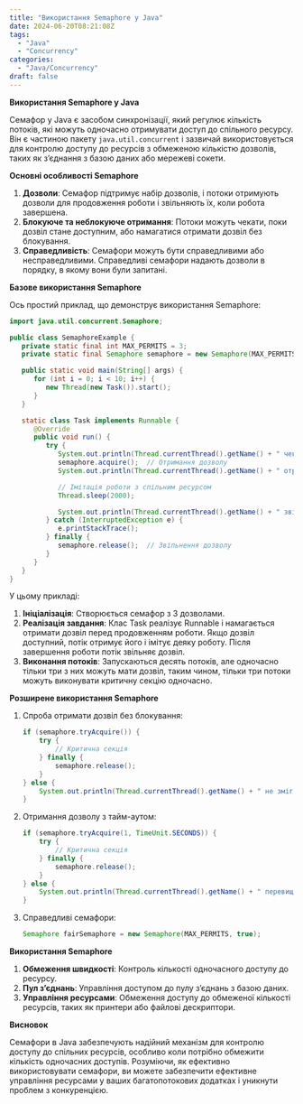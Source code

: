 ```yaml
---
title: "Використання Semaphore у Java"
date: 2024-06-20T08:21:08Z
tags:
  - "Java"
  - "Concurrency"
categories:
  - "Java/Concurrency"
draft: false
---
```


**Використання Semaphore у Java**

Семафор у Java є засобом синхронізації, який регулює кількість потоків, які можуть одночасно отримувати доступ до 
спільного ресурсу. Він є частиною пакету `java.util.concurrent` і зазвичай використовується 
для контролю доступу до ресурсів з обмеженою кількістю дозволів, таких як з’єднання з базою даних або мережеві сокети.

**Основні особливості Semaphore**

1. **Дозволи**: Семафор підтримує набір дозволів, і потоки отримують дозволи для продовження роботи і звільняють їх, коли робота завершена.
2. **Блокуюче та неблокуюче отримання**: Потоки можуть чекати, поки дозвіл стане доступним, або намагатися отримати дозвіл без блокування.
3. **Справедливість**: Семафори можуть бути справедливими або несправедливими. Справедливі семафори надають дозволи в порядку, в якому вони були запитані.

**Базове використання Semaphore**

Ось простий приклад, що демонструє використання Semaphore:

```java
import java.util.concurrent.Semaphore;

public class SemaphoreExample {
   private static final int MAX_PERMITS = 3;
   private static final Semaphore semaphore = new Semaphore(MAX_PERMITS);

   public static void main(String[] args) {
      for (int i = 0; i < 10; i++) {
         new Thread(new Task()).start();
      }
   }

   static class Task implements Runnable {
      @Override
      public void run() {
         try {
            System.out.println(Thread.currentThread().getName() + " чекає на дозвіл.");
            semaphore.acquire();  // Отримання дозволу
            System.out.println(Thread.currentThread().getName() + " отримав дозвіл.");

            // Імітація роботи з спільним ресурсом
            Thread.sleep(2000);

            System.out.println(Thread.currentThread().getName() + " звільняє дозвіл.");
         } catch (InterruptedException e) {
            e.printStackTrace();
         } finally {
            semaphore.release();  // Звільнення дозволу
         }
      }
   }
}
```

У цьому прикладі:

1. **Ініціалізація**: Створюється семафор з 3 дозволами.
2. **Реалізація завдання**: Клас Task реалізує Runnable і намагається отримати дозвіл перед продовженням роботи. Якщо дозвіл доступний, потік отримує його і імітує деяку роботу. Після завершення роботи потік звільняє дозвіл.
3. **Виконання потоків**: Запускаються десять потоків, але одночасно тільки три з них можуть мати дозвіл, таким чином, тільки три потоки можуть виконувати критичну секцію одночасно.

**Розширене використання Semaphore**

1. Спроба отримати дозвіл без блокування:
    ```java
    if (semaphore.tryAcquire()) {
        try {
            // Критична секція
        } finally {
            semaphore.release();
        }
    } else {
        System.out.println(Thread.currentThread().getName() + " не зміг отримати дозвіл.");
    }
    ```
2. Отримання дозволу з тайм-аутом:
    ```java
    if (semaphore.tryAcquire(1, TimeUnit.SECONDS)) {
        try {
            // Критична секція
        } finally {
            semaphore.release();
        }
    } else {
        System.out.println(Thread.currentThread().getName() + " перевищив час очікування дозволу.");
    }
    ```
3. Справедливі семафори:
    ```java
    Semaphore fairSemaphore = new Semaphore(MAX_PERMITS, true);
    ```

**Використання Semaphore**

1. **Обмеження швидкості**: Контроль кількості одночасного доступу до ресурсу.
2. **Пул з’єднань**: Управління доступом до пулу з’єднань з базою даних.
3. **Управління ресурсами**: Обмеження доступу до обмеженої кількості ресурсів, таких як принтери або файлові дескриптори.

**Висновок**

Семафори в Java забезпечують надійний механізм для контролю доступу до спільних ресурсів, 
особливо коли потрібно обмежити кількість одночасних доступів. 
Розуміючи, як ефективно використовувати семафори, 
ви можете забезпечити ефективне управління ресурсами у ваших багатопотокових додатках і уникнути проблем з конкуренцією.